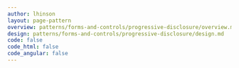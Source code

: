 ```yaml
---
author: lhinson
layout: page-pattern
overview: patterns/forms-and-controls/progressive-disclosure/overview.md
design: patterns/forms-and-controls/progressive-disclosure/design.md
code: false
code_html: false
code_angular: false
---
```

